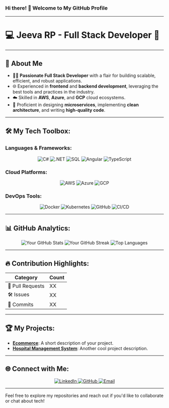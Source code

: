### Hi there! 👋 Welcome to My GitHub Profile

---

# 💻 Jeeva RP - Full Stack Developer 🚀

---

## 🌟 About Me

- 👨‍💻 **Passionate  Full Stack Developer** with a flair for building scalable, efficient, and robust applications.
- 🌐 Experienced in **frontend** and **backend development**, leveraging the best tools and practices in the industry.
- ☁️ Skilled in **AWS**, **Azure**, and **GCP** cloud ecosystems.
- 🔧 Proficient in designing **microservices**, implementing **clean architecture**, and writing **high-quality code**.

---

## 🛠️ My Tech Toolbox:

### **Languages & Frameworks:**
<div align="center">
  <img src="https://img.shields.io/badge/C%23-%23E34F26.svg?style=for-the-badge&logo=c-sharp&logoColor=white" alt="C#"/>
  <img src="https://img.shields.io/badge/.NET-%23512BD4.svg?style=for-the-badge&logo=dotnet&logoColor=white" alt=".NET"/>
  <img src="https://img.shields.io/badge/SQL-%2300f.svg?style=for-the-badge&logo=sql&logoColor=white" alt="SQL"/>
  <img src="https://img.shields.io/badge/Angular-%23DD0031.svg?style=for-the-badge&logo=angular&logoColor=white" alt="Angular"/>
  <img src="https://img.shields.io/badge/TypeScript-%23007ACC.svg?style=for-the-badge&logo=typescript&logoColor=white" alt="TypeScript"/>
</div>

### **Cloud Platforms:**
<div align="center">
  <img src="https://img.shields.io/badge/AWS-%23FF9900.svg?style=for-the-badge&logo=amazon-aws&logoColor=white" alt="AWS"/>
  <img src="https://img.shields.io/badge/Azure-%230072C6.svg?style=for-the-badge&logo=microsoft-azure&logoColor=white" alt="Azure"/>
  <img src="https://img.shields.io/badge/GCP-%234285F4.svg?style=for-the-badge&logo=google-cloud&logoColor=white" alt="GCP"/>
</div>

### **DevOps Tools:**
<div align="center">
  <img src="https://img.shields.io/badge/Docker-%232496ED.svg?style=for-the-badge&logo=docker&logoColor=white" alt="Docker"/>
  <img src="https://img.shields.io/badge/Kubernetes-%23326CE5.svg?style=for-the-badge&logo=kubernetes&logoColor=white" alt="Kubernetes"/>
  <img src="https://img.shields.io/badge/GitHub-%23181717.svg?style=for-the-badge&logo=github&logoColor=white" alt="GitHub"/>
  <img src="https://img.shields.io/badge/CI/CD-%23121011.svg?style=for-the-badge&logo=github-actions&logoColor=white" alt="CI/CD"/>
</div>

---

## 📊 GitHub Analytics:

<div align="center">
  <img src="https://github-readme-stats.vercel.app/api?username=yourusername&show_icons=true&theme=radical" alt="Your GitHub Stats"/>
  <img src="https://github-readme-streak-stats.herokuapp.com?user=yourusername&theme=radical&date_format=M%20j%5B%2C%20Y%5D" alt="Your GitHub Streak"/>
  <img src="https://github-readme-stats.vercel.app/api/top-langs/?username=yourusername&layout=compact&theme=radical" alt="Top Languages"/>
</div>

---

## 🔥 Contribution Highlights:

| **Category**    | **Count** |
|------------------|-----------|
| 🔄 Pull Requests | XX        |
| 🛠️ Issues         | XX        |
| 🚀 Commits       | XX        |

---

## 🏆 My Projects:

- **[Ecommerce](#)**: A short description of your project.
- **[Hospital Management System](#)**: Another cool project description.

---

## 🌐 Connect with Me:

<div align="center">
  <a href="https:[//www.linkedin.com/in/yourlinkedin/](https://www.linkedin.com/in/jeeva-r-p-/)">
    <img src="https://img.shields.io/badge/LinkedIn-%230077B5.svg?style=for-the-badge&logo=linkedin&logoColor=white" alt="LinkedIn"/>
  </a>
  <a href="[https://github.com/yourusername](https://github.com/JeevaRP-SDE/)">
    <img src="https://img.shields.io/badge/GitHub-%23181717.svg?style=for-the-badge&logo=github&logoColor=white" alt="GitHub"/>
  </a>
  <a href="jeevaklm007@gmail.com">
    <img src="https://img.shields.io/badge/Email-D14836.svg?style=for-the-badge&logo=gmail&logoColor=white" alt="Email"/>
  </a>
</div>

---

Feel free to explore my repositories and reach out if you'd like to collaborate or chat about tech!

